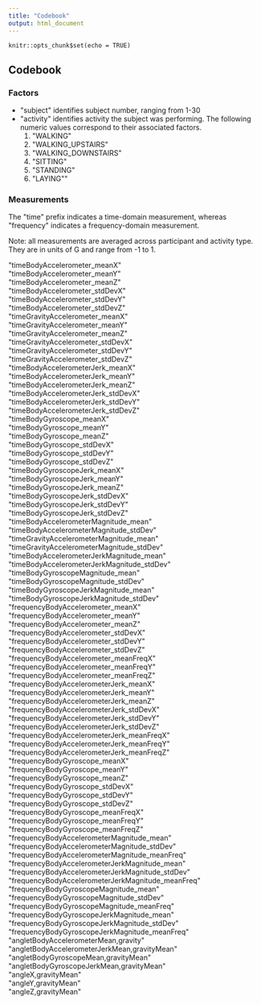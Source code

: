 ```yaml
---
title: "Codebook"
output: html_document
---
```


```{r setup, include=FALSE}
knitr::opts_chunk$set(echo = TRUE)
```

## Codebook

### Factors
- "subject" identifies subject number, ranging from 1-30
- "activity" identifies activity the subject was performing. The following numeric values correspond to their associated factors.
    1. "WALKING"
    2. "WALKING_UPSTAIRS"
    3. "WALKING_DOWNSTAIRS"
    4. "SITTING"
    5. "STANDING"
    6. "LAYING""


### Measurements

The "time" prefix indicates a time-domain measurement, whereas "frequency" indicates a frequency-domain measurement. 

Note: all measurements are averaged across participant and activity type. They are in units of G and range from -1 to 1.

"timeBodyAccelerometer_meanX"                     
"timeBodyAccelerometer_meanY"                
"timeBodyAccelerometer_meanZ"                     
"timeBodyAccelerometer_stdDevX"                   
"timeBodyAccelerometer_stdDevY"                   
"timeBodyAccelerometer_stdDevZ"                   
"timeGravityAccelerometer_meanX"                  
"timeGravityAccelerometer_meanY"                  
"timeGravityAccelerometer_meanZ"                  
"timeGravityAccelerometer_stdDevX"                
"timeGravityAccelerometer_stdDevY"                
"timeGravityAccelerometer_stdDevZ"                
"timeBodyAccelerometerJerk_meanX"                 
"timeBodyAccelerometerJerk_meanY"                 
"timeBodyAccelerometerJerk_meanZ"                 
"timeBodyAccelerometerJerk_stdDevX"               
"timeBodyAccelerometerJerk_stdDevY"               
"timeBodyAccelerometerJerk_stdDevZ"               
"timeBodyGyroscope_meanX"                         
"timeBodyGyroscope_meanY"                         
"timeBodyGyroscope_meanZ"                         
"timeBodyGyroscope_stdDevX"                       
"timeBodyGyroscope_stdDevY"                       
"timeBodyGyroscope_stdDevZ"                       
"timeBodyGyroscopeJerk_meanX"                     
"timeBodyGyroscopeJerk_meanY"                     
"timeBodyGyroscopeJerk_meanZ"                     
"timeBodyGyroscopeJerk_stdDevX"                   
"timeBodyGyroscopeJerk_stdDevY"                   
"timeBodyGyroscopeJerk_stdDevZ"                   
"timeBodyAccelerometerMagnitude_mean"             
"timeBodyAccelerometerMagnitude_stdDev"           
"timeGravityAccelerometerMagnitude_mean"          
"timeGravityAccelerometerMagnitude_stdDev"        
"timeBodyAccelerometerJerkMagnitude_mean"         
"timeBodyAccelerometerJerkMagnitude_stdDev"       
"timeBodyGyroscopeMagnitude_mean"                 
"timeBodyGyroscopeMagnitude_stdDev"               
"timeBodyGyroscopeJerkMagnitude_mean"             
"timeBodyGyroscopeJerkMagnitude_stdDev"           
"frequencyBodyAccelerometer_meanX"                
"frequencyBodyAccelerometer_meanY"                
"frequencyBodyAccelerometer_meanZ"                
"frequencyBodyAccelerometer_stdDevX"              
"frequencyBodyAccelerometer_stdDevY"              
"frequencyBodyAccelerometer_stdDevZ"              
"frequencyBodyAccelerometer_meanFreqX"            
"frequencyBodyAccelerometer_meanFreqY"            
"frequencyBodyAccelerometer_meanFreqZ"            
"frequencyBodyAccelerometerJerk_meanX"            
"frequencyBodyAccelerometerJerk_meanY"            
"frequencyBodyAccelerometerJerk_meanZ"            
"frequencyBodyAccelerometerJerk_stdDevX"          
"frequencyBodyAccelerometerJerk_stdDevY"          
"frequencyBodyAccelerometerJerk_stdDevZ"          
"frequencyBodyAccelerometerJerk_meanFreqX"        
"frequencyBodyAccelerometerJerk_meanFreqY"        
"frequencyBodyAccelerometerJerk_meanFreqZ"        
"frequencyBodyGyroscope_meanX"                    
"frequencyBodyGyroscope_meanY"                    
"frequencyBodyGyroscope_meanZ"                    
"frequencyBodyGyroscope_stdDevX"                  
"frequencyBodyGyroscope_stdDevY"                  
"frequencyBodyGyroscope_stdDevZ"                  
"frequencyBodyGyroscope_meanFreqX"                
"frequencyBodyGyroscope_meanFreqY"                
"frequencyBodyGyroscope_meanFreqZ"                
"frequencyBodyAccelerometerMagnitude_mean"        
"frequencyBodyAccelerometerMagnitude_stdDev"      
"frequencyBodyAccelerometerMagnitude_meanFreq"    
"frequencyBodyAccelerometerJerkMagnitude_mean"    
"frequencyBodyAccelerometerJerkMagnitude_stdDev"  
"frequencyBodyAccelerometerJerkMagnitude_meanFreq"
"frequencyBodyGyroscopeMagnitude_mean"            
"frequencyBodyGyroscopeMagnitude_stdDev"          
"frequencyBodyGyroscopeMagnitude_meanFreq"        
"frequencyBodyGyroscopeJerkMagnitude_mean"        
"frequencyBodyGyroscopeJerkMagnitude_stdDev"      
"frequencyBodyGyroscopeJerkMagnitude_meanFreq"    
"angletBodyAccelerometerMean,gravity"             
"angletBodyAccelerometerJerkMean,gravityMean"     
"angletBodyGyroscopeMean,gravityMean"             
"angletBodyGyroscopeJerkMean,gravityMean"         
"angleX,gravityMean"                              
"angleY,gravityMean"                              
"angleZ,gravityMean"    

